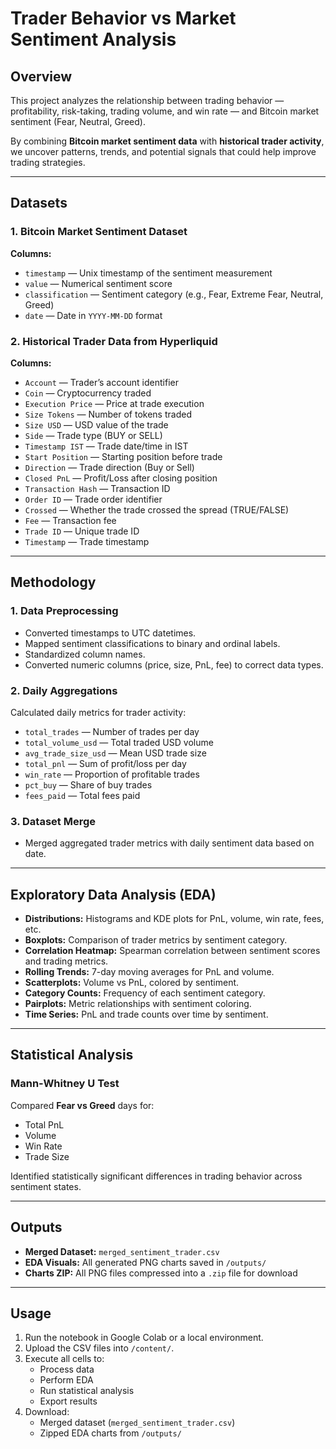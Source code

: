 # Trader Behavior vs Market Sentiment Analysis

## Overview
This project analyzes the relationship between trading behavior — profitability, risk-taking, trading volume, and win rate — and Bitcoin market sentiment (Fear, Neutral, Greed).

By combining **Bitcoin market sentiment data** with **historical trader activity**, we uncover patterns, trends, and potential signals that could help improve trading strategies.

---

## Datasets

### 1. Bitcoin Market Sentiment Dataset
**Columns:**
- `timestamp` — Unix timestamp of the sentiment measurement
- `value` — Numerical sentiment score
- `classification` — Sentiment category (e.g., Fear, Extreme Fear, Neutral, Greed)
- `date` — Date in `YYYY-MM-DD` format

### 2. Historical Trader Data from Hyperliquid
**Columns:**
- `Account` — Trader’s account identifier
- `Coin` — Cryptocurrency traded
- `Execution Price` — Price at trade execution
- `Size Tokens` — Number of tokens traded
- `Size USD` — USD value of the trade
- `Side` — Trade type (BUY or SELL)
- `Timestamp IST` — Trade date/time in IST
- `Start Position` — Starting position before trade
- `Direction` — Trade direction (Buy or Sell)
- `Closed PnL` — Profit/Loss after closing position
- `Transaction Hash` — Transaction ID
- `Order ID` — Trade order identifier
- `Crossed` — Whether the trade crossed the spread (TRUE/FALSE)
- `Fee` — Transaction fee
- `Trade ID` — Unique trade ID
- `Timestamp` — Trade timestamp

---

## Methodology

### 1. Data Preprocessing
- Converted timestamps to UTC datetimes.
- Mapped sentiment classifications to binary and ordinal labels.
- Standardized column names.
- Converted numeric columns (price, size, PnL, fee) to correct data types.

### 2. Daily Aggregations
Calculated daily metrics for trader activity:
- `total_trades` — Number of trades per day
- `total_volume_usd` — Total traded USD volume
- `avg_trade_size_usd` — Mean USD trade size
- `total_pnl` — Sum of profit/loss per day
- `win_rate` — Proportion of profitable trades
- `pct_buy` — Share of buy trades
- `fees_paid` — Total fees paid

### 3. Dataset Merge
- Merged aggregated trader metrics with daily sentiment data based on date.

---

## Exploratory Data Analysis (EDA)
- **Distributions:** Histograms and KDE plots for PnL, volume, win rate, fees, etc.
- **Boxplots:** Comparison of trader metrics by sentiment category.
- **Correlation Heatmap:** Spearman correlation between sentiment scores and trading metrics.
- **Rolling Trends:** 7-day moving averages for PnL and volume.
- **Scatterplots:** Volume vs PnL, colored by sentiment.
- **Category Counts:** Frequency of each sentiment category.
- **Pairplots:** Metric relationships with sentiment coloring.
- **Time Series:** PnL and trade counts over time by sentiment.

---

## Statistical Analysis

### Mann-Whitney U Test
Compared **Fear vs Greed** days for:
- Total PnL
- Volume
- Win Rate
- Trade Size

Identified statistically significant differences in trading behavior across sentiment states.

---

## Outputs
- **Merged Dataset:** `merged_sentiment_trader.csv`
- **EDA Visuals:** All generated PNG charts saved in `/outputs/`
- **Charts ZIP:** All PNG files compressed into a `.zip` file for download

---

## Usage
1. Run the notebook in Google Colab or a local environment.
2. Upload the CSV files into `/content/`.
3. Execute all cells to:
   - Process data
   - Perform EDA
   - Run statistical analysis
   - Export results
4. Download:
   - Merged dataset (`merged_sentiment_trader.csv`)
   - Zipped EDA charts from `/outputs/`
